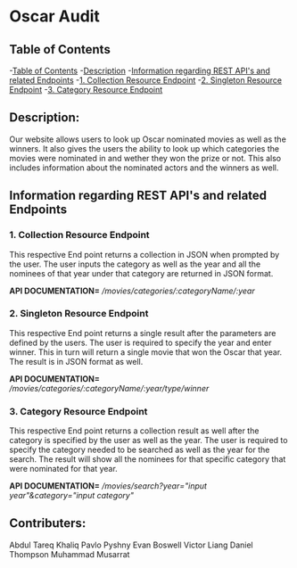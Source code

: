 # Oscar Audit

## Table of Contents
-[Table of Contents](#table-of-contents)
  -[Description](#description)
  -[Information regarding REST API's and related Endpoints](#information-regarding-rest-api's-and-related-endpoints)
    -[1. Collection Resource Endpoint](#1.-collection-resource-endpoint)
    -[2. Singleton Resource Endpoint](#2.-singelton-resource-endpoint)
    -[3. Category Resource Endpoint](#3.-category-resource-endpoint)

## Description:
Our website allows users to look up Oscar nominated movies as well as the winners. It also gives the users the ability to look up which categories the movies were nominated in and wether they won the prize or not. This also includes information about the nominated actors and the winners as well.

## Information regarding REST API's and related Endpoints

### 1. Collection Resource Endpoint
This respective End point returns a collection in JSON when prompted by the user. The user inputs the category as well as the year and all the nominees of that year under that category are returned in JSON format. 

**API DOCUMENTATION=** */movies/categories/:categoryName/:year* 

### 2. Singleton Resource Endpoint
This respective End point returns a single result after the parameters are defined by the users. The user is required to specify the year and enter winner. This in turn will return a single movie that won the Oscar that year. The result is in JSON format as well.

**API DOCUMENTATION=** */movies/categories/:categoryName/:year/type/winner*

### 3. Category Resource Endpoint
This respective End point returns a collection result as well after the category is specified by the user as well as the year. The user is required to specify the category needed to be searched as well as the year for the search. The result will show all the nominees for that specific category that were nominated for that year.

**API DOCUMENTATION=** */movies/search?year="input year"&category="input category"*


## Contributers:
Abdul Tareq Khaliq
Pavlo Pyshny 
Evan Boswell
Victor Liang
Daniel Thompson
Muhammad Musarrat
